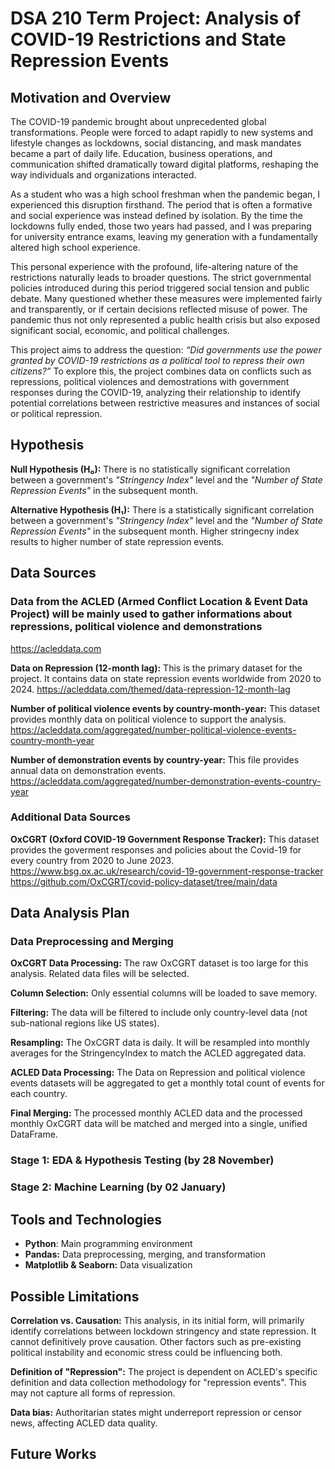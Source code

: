 # DSA 210 Term Project: Analysis of COVID-19 Restrictions and State Repression Events

## Motivation and Overview

The COVID-19 pandemic brought about unprecedented global transformations. People were forced to adapt rapidly to new systems and lifestyle changes as lockdowns, social distancing, and mask mandates became a part of daily life. Education, business operations, and communication shifted dramatically toward digital platforms, reshaping the way individuals and organizations interacted. 

As a student who was a high school freshman when the pandemic began, I experienced this disruption firsthand. The period that is often a formative and social experience was instead defined by isolation. By the time the lockdowns fully ended, those two years had passed, and I was preparing for university entrance exams, leaving my generation with a fundamentally altered high school experience.

This personal experience with the profound, life-altering nature of the restrictions naturally leads to broader questions. The strict governmental policies introduced during this period triggered social tension and public debate. Many questioned whether these measures were implemented fairly and transparently, or if certain decisions reflected misuse of power. The pandemic thus not only represented a public health crisis but also exposed significant social, economic, and political challenges.

This project aims to address the question: *“Did governments use the power granted by COVID-19 restrictions as a political tool to repress their own citizens?”*
To explore this, the project combines data on conflicts such as repressions, political violences and demostrations with government responses during the COVID-19, analyzing their relationship to identify potential correlations between restrictive measures and instances of social or political repression.

## Hypothesis 
**Null Hypothesis (H₀):** There is no statistically significant correlation between a government's *"Stringency Index"* level and the *"Number of State Repression Events"* in the subsequent month.

**Alternative Hypothesis (H₁):** There is a statistically significant correlation between a government's *"Stringency Index"* level and the *"Number of State Repression Events"* in the subsequent month. Higher stringecny index results to higher number of state repression events.

## Data Sources
### Data from the ACLED (Armed Conflict Location & Event Data Project) will be mainly used to gather informations about repressions, political violence and demonstrations 
https://acleddata.com

**Data on Repression (12-month lag):** This is the primary dataset for the project. It contains data on state repression events worldwide from 2020 to 2024.
https://acleddata.com/themed/data-repression-12-month-lag

**Number of political violence events by country-month-year:** This dataset provides monthly data on political violence to support the analysis. 
https://acleddata.com/aggregated/number-political-violence-events-country-month-year

**Number of demonstration events by country-year:** This file provides annual data on demonstration events.
https://acleddata.com/aggregated/number-demonstration-events-country-year

### Additional Data Sources ###
**OxCGRT (Oxford COVID-19 Government Response Tracker):** This dataset provides the goverment responses and policies about the Covid-19 for every country from 2020 to June 2023. 
https://www.bsg.ox.ac.uk/research/covid-19-government-response-tracker
https://github.com/OxCGRT/covid-policy-dataset/tree/main/data


## Data Analysis Plan
### Data Preprocessing and Merging ###

**OxCGRT Data Processing:** The raw OxCGRT dataset is too large for this analysis. Related data files will be selected.

**Column Selection:** Only essential columns will be loaded to save memory.

**Filtering:** The data will be filtered to include only country-level data (not sub-national regions like US states).

**Resampling:** The OxCGRT data is daily. It will be resampled into monthly averages for the StringencyIndex to match the ACLED aggregated data.

**ACLED Data Processing:** The Data on Repression and political violence events datasets will be aggregated to get a monthly total count of events for each country.

**Final Merging:** The processed monthly ACLED data and the processed monthly OxCGRT data will be matched and merged into a single, unified DataFrame.


### Stage 1: EDA & Hypothesis Testing (by 28 November) ###

### Stage 2: Machine Learning (by 02 January) ###


## Tools and Technologies 
- **Python**: Main programming environment
- **Pandas:** Data preprocessing, merging, and transformation
- **Matplotlib & Seaborn:** Data visualization


## Possible Limitations
**Correlation vs. Causation:** This analysis, in its initial form, will primarily identify correlations between lockdown stringency and state repression. It cannot definitively prove causation. Other factors such as pre-existing political instability and economic stress could be influencing both.

**Definition of "Repression":** The project is dependent on ACLED's specific definition and data collection methodology for "repression events". This may not capture all forms of repression.

**Data bias:** Authoritarian states might underreport repression or censor news, affecting ACLED data quality.

## Future Works

